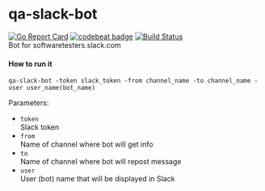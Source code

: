 # qa-slack-bot    
[![Go Report Card](https://goreportcard.com/badge/github.com/artemnikitin/qa-slack-bot)](https://goreportcard.com/report/github.com/artemnikitin/qa-slack-bot)    [![codebeat badge](https://codebeat.co/badges/4c60f84b-2810-4047-929d-c8609569533a)](https://codebeat.co/projects/github-com-artemnikitin-qa-slack-bot)    [![Build Status](https://travis-ci.org/artemnikitin/qa-slack-bot.svg?branch=master)](https://travis-ci.org/artemnikitin/qa-slack-bot)    
Bot for softwaretesters.slack.com

#### How to run it
``` 
qa-slack-bot -token slack_token -from channel_name -to channel_name -user user_name(bot_name)
```
Parameters:
- `token`    
Slack token
- `from`    
Name of channel where bot will get info
- `to`    
Name of channel where bot will repost message
- `user`    
User (bot) name that will be displayed in Slack
